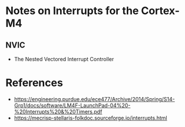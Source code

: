 # Notes on Interrupts for the Cortex-M4

## NVIC
- The Nested Vectored Interrupt Controller

# References
- https://engineering.purdue.edu/ece477/Archive/2014/Spring/S14-Grp1/docs/software/LM4F-LaunchPad-04%20-%20Interrupts%20&%20Timers.pdf
- https://mecrisp-stellaris-folkdoc.sourceforge.io/interrupts.html
